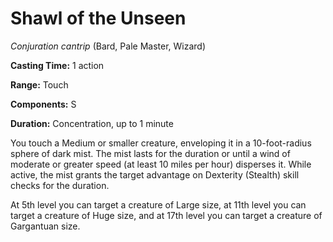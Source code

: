 # Shawl of the Unseen
*Conjuration cantrip* (Bard, Pale Master, Wizard)

**Casting Time:** 1 action

**Range:** Touch

**Components:** S

**Duration:** Concentration, up to 1 minute

You touch a Medium or smaller creature, enveloping it in a 10-foot-radius sphere of dark mist. The mist lasts for the duration or until a wind of moderate or greater speed (at least 10 miles per hour) disperses it. While active, the mist grants the target advantage on Dexterity (Stealth) skill checks for the duration.

At 5th level you can target a creature of Large size, at 11th level you can target a creature of Huge size, and at 17th level you can target a creature of Gargantuan size.

